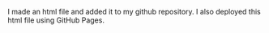 I made an html file and added it to my github repository. I also deployed this html file using GitHub Pages.